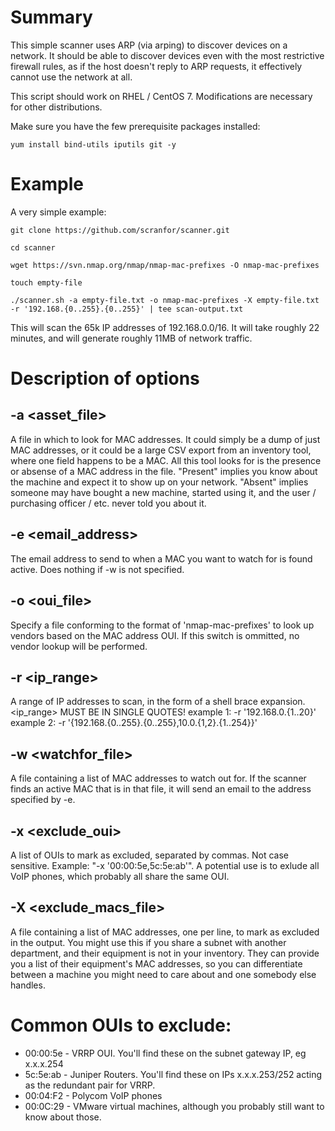 # Summary

This simple scanner uses ARP (via arping) to discover devices on a network. It should be able to discover devices even with the most restrictive firewall rules, as if the host doesn't reply to ARP requests, it effectively cannot use the network at all.

This script should work on RHEL / CentOS 7. Modifications are necessary for other distributions.

Make sure you have the few prerequisite packages installed:

`yum install bind-utils iputils git -y`

# Example

A very simple example:

`git clone https://github.com/scranfor/scanner.git`

`cd scanner`

`wget https://svn.nmap.org/nmap/nmap-mac-prefixes -O nmap-mac-prefixes`

`touch empty-file`

`./scanner.sh -a empty-file.txt -o nmap-mac-prefixes -X empty-file.txt -r '192.168.{0..255}.{0..255}' | tee scan-output.txt`

This will scan the 65k IP addresses of 192.168.0.0/16. It will take roughly 22 minutes, and will generate roughly 11MB of network traffic.

# Description of options

## -a <asset_file>
A file in which to look for MAC addresses. It could simply be a dump of just MAC addresses, or it could be
a large CSV export from an inventory tool, where one field happens to be a MAC. All this tool looks for is 
the presence or absense of a MAC address in the file. "Present" implies you know about the machine and 
expect it to show up on your network. "Absent" implies someone may have bought a new machine, started using it,
and the user / purchasing officer / etc. never told you about it.

## -e <email_address>
The email address to send to when a MAC you want to watch for is found active. Does nothing if -w is not specified.

## -o <oui_file>
Specify a file conforming to the format of 'nmap-mac-prefixes' to look up vendors based on the MAC address OUI.
If this switch is ommitted, no vendor lookup will be performed. 

## -r <ip_range>
A range of IP addresses to scan, in the form of a shell brace expansion. <ip_range> MUST BE IN SINGLE QUOTES!
example 1: -r '192.168.0.{1..20}'
example 2: -r '{192.168.{0..255}.{0..255},10.0.{1,2}.{1..254}}'

## -w <watchfor_file>
A file containing a list of MAC addresses to watch out for. If the scanner finds an active MAC that is in
that file, it will send an email to the address specified by -e. 

## -x <exclude_oui>
A list of OUIs to mark as excluded, separated by commas. Not case sensitive. Example: "-x '00:00:5e,5c:5e:ab'". 
A potential use is to exlude all VoIP phones, which probably all share the same OUI.

## -X <exclude_macs_file>
A file containing a list of MAC addresses, one per line, to mark as excluded in the output. You might use this
if you share a subnet with another department, and their equipment is not in your inventory. They can provide
you a list of their equipment's MAC addresses, so you can differentiate between a machine you might need to care
about and one somebody else handles.

# Common OUIs to exclude:
* 00:00:5e - VRRP OUI. You'll find these on the subnet gateway IP, eg x.x.x.254
* 5c:5e:ab - Juniper Routers. You'll find these on IPs x.x.x.253/252 acting as the redundant pair for VRRP. 
* 00:04:F2 - Polycom VoIP phones
* 00:0C:29 - VMware virtual machines, although you probably still want to know about those. 
